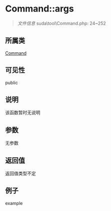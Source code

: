 # Command::args

> *文件信息* suda\tool\Command.php: 24~252
## 所属类 

[Command](../Command.md)

## 可见性

  public  
## 说明

该函数暂时无说明

## 参数

无参数
## 返回值
返回值类型不定
## 例子

example